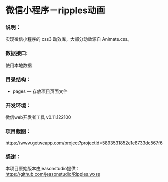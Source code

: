 # 微信小程序－ripples动画

### 说明：

实现微信小程序的 css3 动效库，大部分动效源自 Animate.css。

### 数据接口:

使用本地数据

### 目录结构：

- pages — 存放项目页面文件

### 开发环境：

微信web开发者工具 v0.11.122100

### 项目截图：

https://www.getweapp.com/project?projectId=5893531852e1e8733dc567f6

### 感谢：

本项目原始版本由jeasonstudio提供：https://github.com/jeasonstudio/Ripples.wxss
